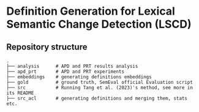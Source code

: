 # Definition Generation for Lexical Semantic Change Detection (LSCD)

## Repository structure

    .
    ├── analysis      # APD and PRT results analysis
    ├── apd_prt       # APD and PRT experiments
    ├── embeddings    # generating definitions embeddings
    ├── gold          # ground truth, SemEval official Evaluation script
    ├── src           # Running Tang et al. (2023)'s method, see more in its README
    ├── src_acl       # generating definitions and merging them, stats etc.           

